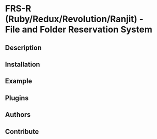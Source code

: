 FRS-R (Ruby/Redux/Revolution/Ranjit) - File and Folder Reservation System
=========================================================================

Description
-----------

Installation
------------


Example
-------

Plugins
-------

Authors
-------

Contribute
----------